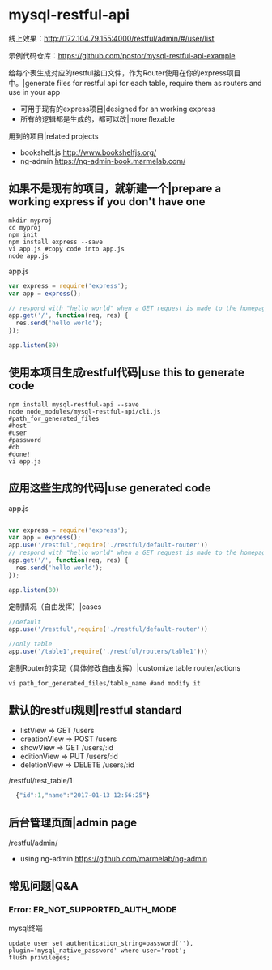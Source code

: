 # mysql-restful-api

线上效果：http://172.104.79.155:4000/restful/admin/#/user/list

示例代码仓库：https://github.com/postor/mysql-restful-api-example


给每个表生成对应的restful接口文件，作为Router使用在你的express项目中。|generate files for restful api for each table, require them as routers and use in your app
- 可用于现有的express项目|designed for an working express
- 所有的逻辑都是生成的，都可以改|more flexable


用到的项目|related projects
- bookshelf.js http://www.bookshelfjs.org/
- ng-admin https://ng-admin-book.marmelab.com/


## 如果不是现有的项目，就新建一个|prepare a working express if you don't have one
```shell
mkdir myproj
cd myproj
npm init
npm install express --save
vi app.js #copy code into app.js
node app.js
```
app.js
```javascript
var express = require('express');
var app = express();

// respond with "hello world" when a GET request is made to the homepage
app.get('/', function(req, res) {
  res.send('hello world');
});

app.listen(80)
```

## 使用本项目生成restful代码|use this to generate code
```shell
npm install mysql-restful-api --save
node node_modules/mysql-restful-api/cli.js
#path_for_generated_files
#host
#user
#password
#db
#done!
vi app.js
```
## 应用这些生成的代码|use generated code
app.js
```javascript

var express = require('express');
var app = express();
app.use('/restful',require('./restful/default-router'))
// respond with "hello world" when a GET request is made to the homepage
app.get('/', function(req, res) {
  res.send('hello world');
});

app.listen(80)
```
定制情况（自由发挥）|cases
```javascript
//default
app.use('/restful',require('./restful/default-router'))

//only table
app.use('/table1',require('./restful/routers/table1')))
```
定制Router的实现（具体修改自由发挥）|customize table router/actions
```shell
vi path_for_generated_files/table_name #and modify it
```
## 默认的restful规则|restful standard
- listView      => GET    /users    
- creationView  => POST   /users    
- showView      => GET    /users/:id
- editionView   => PUT    /users/:id
- deletionView  => DELETE /users/:id

/restful/test_table/1
```javascript
  {"id":1,"name":"2017-01-13 12:56:25"}
```
## 后台管理页面|admin page
/restful/admin/
- using ng-admin https://github.com/marmelab/ng-admin

## 常见问题|Q&A

### Error: ER_NOT_SUPPORTED_AUTH_MODE 

mysql终端

```
update user set authentication_string=password(''), plugin='mysql_native_password' where user='root';
flush privileges;
```